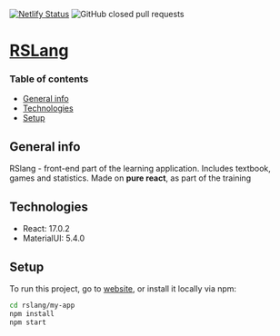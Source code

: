 [![Netlify Status](https://api.netlify.com/api/v1/badges/58a4f37a-0f41-437d-97b8-e9995386694b/deploy-status)](https://app.netlify.com/sites/rslang-timursk/deploys) ![GitHub closed pull requests](https://img.shields.io/github/issues-pr-closed/timursk/rslang)
# [RSLang](https://rslang-timursk.netlify.app/)

### Table of contents
- [General info](#general-info)
- [Technologies](#technologies)
- [Setup](#setup)

## General info
RSlang - front-end part of the learning application. Includes textbook, games and statistics. 
Made on **pure react**, as part of the training

## Technologies
* React: 17.0.2
* MaterialUI: 5.4.0
	
## Setup
To run this project, go to [website](https://rslang-timursk.netlify.app/), or install it locally via npm:
```sh
cd rslang/my-app
npm install
npm start
```
